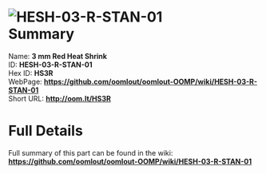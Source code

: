 
![HESH-03-R-STAN-01](https://github.com/oomlout/oomlout-OOMP/blob/master/parts/HESH-03-R-STAN-01/HESH-03-R-STAN-01_420.jpg)   
Summary
=================
  
Name: __3 mm Red Heat Shrink__    
ID: __HESH-03-R-STAN-01__   
Hex ID: __HS3R__   
WebPage: __https://github.com/oomlout/oomlout-OOMP/wiki/HESH-03-R-STAN-01__   
Short URL: __http://oom.lt/HS3R__   

Full Details
==========================
Full summary of this part can be found in the wiki:   
__https://github.com/oomlout/oomlout-OOMP/wiki/HESH-03-R-STAN-01__    

